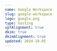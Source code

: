 ```yaml
---
name: Google Workspace
slug: google-workspace
logo: google.png
type: hosting
spfAlignment: true
dkim: true
dkimAlignment: true
updated: 2024-10-05
---
```


<script>
  import Block from '$lib/block.svelte';
</script>
